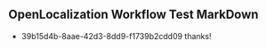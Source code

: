 ## OpenLocalization Workflow Test MarkDown
* 39b15d4b-8aae-42d3-8dd9-f1739b2cdd09 
thanks!<!--HONumber=Mar16_HO3-->
